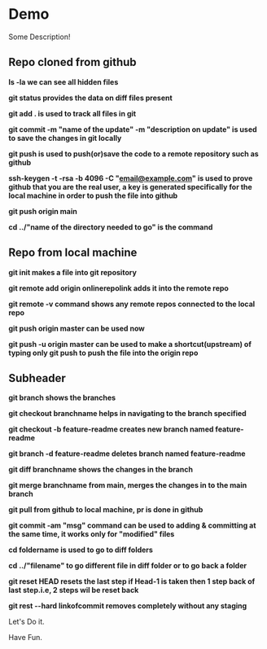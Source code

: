 # Demo

Some Description!
## Repo cloned from github

**ls -la we can see all hidden files**

**git status provides the data on diff files present**

**git add . is used to track all files in git**

**git commit -m "name of the update" -m "description on update" is used to save the changes in git locally**

**git push is used to push(or)save the code to a remote repository such as github**

**ssh-keygen -t -rsa -b 4096 -C "email@example.com" is used to prove github that you are the real user, a key is generated specifically for the local machine in order to push the file into github** 

**git push origin main**

**cd ../"name of the directory needed to go" is the command**



## Repo from local machine

**git init makes a file into git repository**

**git remote add origin onlinerepolink adds it into the remote repo**

**git remote -v command shows any remote repos connected to the local repo**

**git push origin master can be used now**

**git push -u origin master can be used to make a shortcut(upstream) of typing only git push to push the file into the origin repo**

## Subheader

**git branch shows the branches**


**git checkout branchname helps in navigating to the branch specified**

**git checkout -b feature-readme creates new branch named feature-readme**

**git branch -d feature-readme deletes branch named feature-readme**

**git diff branchname shows the changes in the branch**

**git merge branchname from main, merges the changes in to the main branch**

**git pull from github to local machine, pr is done in github** 

**git commit -am "msg" command can be used to adding & committing at the same time, it works only for "modified" files**

**cd foldername is used to go to diff folders**

**cd ../"filename" to go different file in diff folder or to go back a folder**

**git reset HEAD resets the last step if Head-1 is taken then 1 step back of last step.i.e, 2 steps wil be reset back**

**git rest --hard linkofcommit removes completely without any staging**

Let's Do it.

Have Fun.